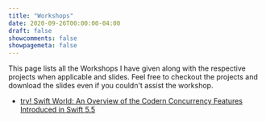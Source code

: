 ```yaml
---
title: "Workshops"
date: 2020-09-26T00:00:00-04:00
draft: false
showcomments: false
showpagemeta: false
---
```


This page lists all the Workshops I have given along with the respective projects when applicable and slides. Feel free to checkout the projects and download the slides even if you couldn't assist the workshop.

* [try! Swift World: An Overview of the Codern Concurrency Features Introduced in Swift 5.5](tsw-concurrency2021)